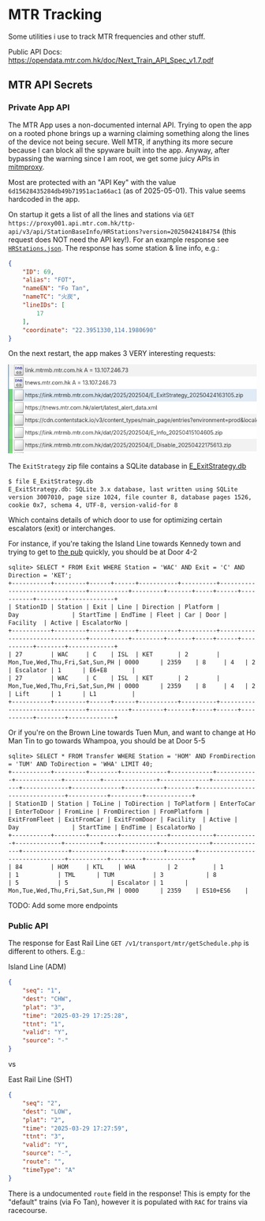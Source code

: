 # MTR Tracking

Some utilities i use to track MTR frequencies and other stuff.

Public API Docs: https://opendata.mtr.com.hk/doc/Next_Train_API_Spec_v1.7.pdf

## MTR API Secrets

### Private App API
The MTR App uses a non-documented internal API. Trying to open the app on a rooted phone brings up a warning claiming something along the lines of the device not being secure. Well MTR, if anything its more secure because I can block all the spyware built into the app. Anyway, after bypassing the warning since I am root, we get some juicy APIs in [mitmproxy](https://github.com/mitmproxy/mitmproxy).

Most are protected with an "API Key" with the value `6d15628435284db49b71951ac1a66ac1` (as of 2025-05-01). This value seems hardcoded in the app.

On startup it gets a list of all the lines and stations via `GET https://proxy001.api.mtr.com.hk/ttp-api/v3/api/StationBaseInfo/HRStations?version=20250424184754` (this request does NOT need the API key!). For an example response see [`HRStations.json`](./HRStations.json). The response has some station & line info, e.g.:

```json
{
    "ID": 69,
    "alias": "FOT",
    "nameEN": "Fo Tan",
    "nameTC": "火炭",
    "lineIDs": [
        17
    ],
    "coordinate": "22.3951330,114.1980690"
}
```

On the next restart, the app makes 3 VERY interesting requests:

![](./assets/interesting.png)

The `ExitStrategy` zip file contains a SQLite database in [E_ExitStrategy.db](./E_ExitStrategy.db)

```
$ file E_ExitStrategy.db
E_ExitStrategy.db: SQLite 3.x database, last written using SQLite version 3007010, page size 1024, file counter 8, database pages 1526, cookie 0x7, schema 4, UTF-8, version-valid-for 8
```

Which contains details  of which door to use for optimizing certain escalators (exit) or interchanges. 

For instance, if you're taking the Island Line towards Kennedy town and trying to get to [the pub](https://maps.app.goo.gl/AzXimFPThkBCnt2dA) quickly, you should be at Door 4-2

```
sqlite> SELECT * FROM Exit WHERE Station = 'WAC' AND Exit = 'C' AND Direction = 'KET';
+-----------+---------+------+------+-----------+----------+--------------------------------+-----------+---------+-------+-----+------+-----------+--------+-------------+
| StationID | Station | Exit | Line | Direction | Platform |              Day               | StartTime | EndTime | Fleet | Car | Door | Facility  | Active | EscalatorNo |
+-----------+---------+------+------+-----------+----------+--------------------------------+-----------+---------+-------+-----+------+-----------+--------+-------------+
| 27        | WAC     | C    | ISL  | KET       | 2        | Mon,Tue,Wed,Thu,Fri,Sat,Sun,PH | 0000      | 2359    | 8     | 4   | 2    | Escalator | 1      | E6+E8       |
| 27        | WAC     | C    | ISL  | KET       | 2        | Mon,Tue,Wed,Thu,Fri,Sat,Sun,PH | 0000      | 2359    | 8     | 4   | 2    | Lift      | 1      | L1          |
+-----------+---------+------+------+-----------+----------+--------------------------------+-----------+---------+-------+-----+------+-----------+--------+-------------+
```

Or if you're on the Brown Line towards Tuen Mun, and want to change at Ho Man Tin to go towards Whampoa, you should be at Door 5-5

```
sqlite> SELECT * FROM Transfer WHERE Station = 'HOM' AND FromDirection = 'TUM' AND ToDirection = 'WHA' LIMIT 40;
+-----------+---------+--------+-------------+------------+------------+-------------+----------+---------------+--------------+---------------+-------------+--------------+-----------+--------+--------------------------------+-----------+---------+-------------+
| StationID | Station | ToLine | ToDirection | ToPlatform | EnterToCar | EnterToDoor | FromLine | FromDirection | FromPlatform | ExitFromFleet | ExitFromCar | ExitFromDoor | Facility  | Active |              Day               | StartTime | EndTime | EscalatorNo |
+-----------+---------+--------+-------------+------------+------------+-------------+----------+---------------+--------------+---------------+-------------+--------------+-----------+--------+--------------------------------+-----------+---------+-------------+
| 84        | HOM     | KTL    | WHA         | 2          | 1          | 1           | TML      | TUM           | 3            | 8             | 5           | 5            | Escalator | 1      | Mon,Tue,Wed,Thu,Fri,Sat,Sun,PH | 0000      | 2359    | ES10+ES6    |
```

TODO: Add some more endpoints

### Public API 
The response for East Rail Line `GET /v1/transport/mtr/getSchedule.php` is different to others. E.g.:

Island Line (ADM)
```json
{
    "seq": "1",
    "dest": "CHW",
    "plat": "3",
    "time": "2025-03-29 17:25:28",
    "ttnt": "1",
    "valid": "Y",
    "source": "-"
}
```

vs

East Rail Line (SHT)
```json
{
    "seq": "2",
    "dest": "LOW",
    "plat": "2",
    "time": "2025-03-29 17:27:59",
    "ttnt": "3",
    "valid": "Y",
    "source": "-",
    "route": "",
    "timeType": "A"
}
```

There is a undocumented `route` field in the response! This is empty for the "default" trains (via Fo Tan), however it is populated with `RAC` for trains via racecourse.

